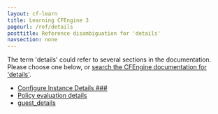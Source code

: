 ```yaml
---
layout: cf-learn
title: Learning CFEngine 3
pageurl: /ref/details
posttitle: Reference disambiguation for 'details'
navsection: none
---
```


The term 'details' could refer to several sections in the documentation. Please choose one below, or
[search the CFEngine documentation for 'details'](http://cfengine.com/docs/latest/search.html?q=details).

- [Configure Instance Details \#\#\#](http://cfengine.com/docs/latest/guide-installation-and-configuration-general-installation-installation-enterprise-free-aws-rhel.html#configure-instance-details-###)
- [Policy evaluation details](http://cfengine.com/docs/latest/guide-language-concepts-normal-ordering.html#policy-evaluation-details)
- [guest_details](http://cfengine.com/docs/latest/reference-promise-types-guest_environments.html#guest_details)
